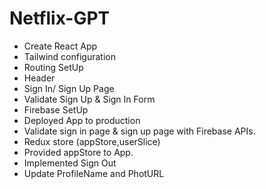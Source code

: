 # Netflix-GPT

- Create React App
- Tailwind configuration
- Routing SetUp
- Header
- Sign In/ Sign Up Page
- Validate Sign Up & Sign In Form
- Firebase SetUp
- Deployed App to production
- Validate sign in page & sign up page with Firebase APIs.
- Redux store (appStore,userSlice)
- Provided appStore to App.
- Implemented Sign Out
- Update ProfileName and PhotURL
